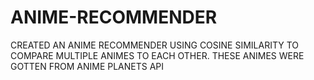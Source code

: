 # ANIME-RECOMMENDER
CREATED AN ANIME RECOMMENDER USING COSINE SIMILARITY TO COMPARE MULTIPLE ANIMES TO EACH OTHER. THESE ANIMES WERE GOTTEN FROM ANIME PLANETS API

